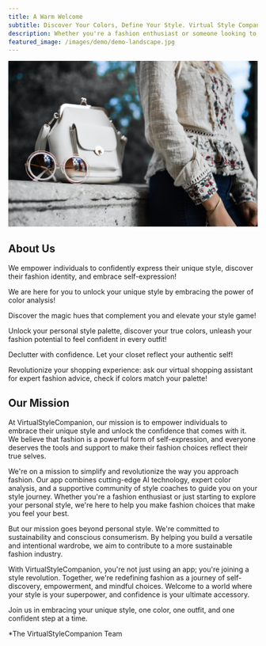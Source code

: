 ```yaml
---
title: A Warm Welcome
subtitle: Discover Your Colors, Define Your Style. Virtual Style Companion is the place where Fashion Meets Personal Empowerment.
description: Whether you're a fashion enthusiast or someone looking to enhance their personal style, you've come to the right place.
featured_image: /images/demo/demo-landscape.jpg
---
```


![](/images/tamara-bellis-IwVRO3TLjLc-unsplash.jpg)

## About Us

We empower individuals to confidently express their unique style, discover their fashion identity, and embrace self-expression!

We are here for you to unlock your unique style by  embracing the power of color analysis!

Discover the magic hues that complement you and elevate your style game!

Unlock your personal style palette,  discover your true colors, unleash your fashion potential to feel confident in every outfit!

Declutter with confidence. Let your closet reflect your authentic self!

Revolutionize your shopping experience: ask our virtual shopping assistant for expert fashion advice, check if colors match your palette! 

##  Our Mission

At VirtualStyleCompanion, our mission is to empower individuals to embrace their unique style and unlock the confidence that comes with it. We believe that fashion is a powerful form of self-expression, and everyone deserves the tools and support to make their fashion choices reflect their true selves.

We're on a mission to simplify and revolutionize the way you approach fashion. Our app combines cutting-edge AI technology, expert color analysis, and a supportive community of style coaches to guide you on your style journey. Whether you're a fashion enthusiast or just starting to explore your personal style, we're here to help you make fashion choices that make you feel your best.

But our mission goes beyond personal style. We're committed to sustainability and conscious consumerism. By helping you build a versatile and intentional wardrobe, we aim to contribute to a more sustainable fashion industry.

With VirtualStyleCompanion, you're not just using an app; you're joining a style revolution. Together, we're redefining fashion as a journey of self-discovery, empowerment, and mindful choices. Welcome to a world where your style is your superpower, and confidence is your ultimate accessory.

Join us in embracing your unique style, one color, one outfit, and one confident step at a time.

*The VirtualStyleCompanion Team
